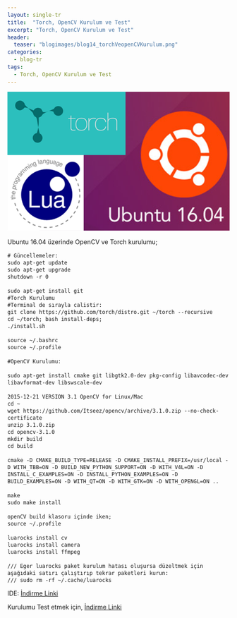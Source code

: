 ```yaml
---
layout: single-tr
title:  "Torch, OpenCV Kurulum ve Test"
excerpt: "Torch, OpenCV Kurulum ve Test"
header:
  teaser: "blogimages/blog14_torchVeopenCVKurulum.png"
categories:
  - blog-tr
tags:
  - Torch, OpenCV Kurulum ve Test
---
```


![epub](/images/blogimages/blog14_torchVeopenCVKurulum.png "torch")<br>

Ubuntu 16.04 üzerinde OpenCV ve Torch kurulumu;

```
# Güncellemeler:
sudo apt-get update
sudo apt-get upgrade
shutdown -r 0

sudo apt-get install git 
#Torch Kurulumu
#Terminal de sırayla calistir:
git clone https://github.com/torch/distro.git ~/torch --recursive
cd ~/torch; bash install-deps;
./install.sh

source ~/.bashrc
source ~/.profile

#OpenCV Kurulumu:

sudo apt-get install cmake git libgtk2.0-dev pkg-config libavcodec-dev libavformat-dev libswscale-dev

2015-12-21 VERSION 3.1 OpenCV for Linux/Mac
cd ~
wget https://github.com/Itseez/opencv/archive/3.1.0.zip --no-check-certificate
unzip 3.1.0.zip
cd opencv-3.1.0
mkdir build
cd build

cmake -D CMAKE_BUILD_TYPE=RELEASE -D CMAKE_INSTALL_PREFIX=/usr/local -D WITH_TBB=ON -D BUILD_NEW_PYTHON_SUPPORT=ON -D WITH_V4L=ON -D INSTALL_C_EXAMPLES=ON -D INSTALL_PYTHON_EXAMPLES=ON -D BUILD_EXAMPLES=ON -D WITH_QT=ON -D WITH_GTK=ON -D WITH_OPENGL=ON ..

make
sudo make install

openCV build klasoru içinde iken;
source ~/.profile

luarocks install cv
luarocks install camera
luarocks install ffmpeg

/// Eger luarocks paket kurulum hatası oluşursa düzeltmek için aşağıdaki satırı çalıştırıp tekrar paketleri kurun:
/// sudo rm -rf ~/.cache/luarocks
```

IDE: 
[İndirme Linki](https://eclipse.org/ldt/ "Link")

Kurulumu Test etmek için,
[İndirme Linki](/files/TEST_LUA_Torch_OpenCV.zip "Link")




